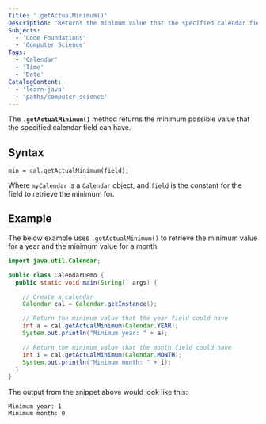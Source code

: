 ```yaml
---
Title: '.getActualMinimum()'
Description: 'Returns the minimum value that the specified calendar field could have based on the time value of the calendar.'
Subjects:
  - 'Code Foundations'
  - 'Computer Science'
Tags:
  - 'Calendar'
  - 'Time'
  - 'Date'
CatalogContent:
  - 'learn-java'
  - 'paths/computer-science'
---
```


The **`.getActualMinimum()`** method returns the minimum possible value that the specified calendar field can have.

## Syntax

```pseudo
min = cal.getActualMinimum(field);
```
Where `myCalendar` is a `Calendar` object, and `field` is the constant for the field to retrieve the minimum for.

## Example

The below example uses `.getActualMinimum()` to retrieve the minimum value for a year and the minimum value for a month.

```java
import java.util.Calendar;

public class CalendarDemo {
  public static void main(String[] args) {

    // Create a calendar
    Calendar cal = Calendar.getInstance();

    // Return the minimum value that the year field could have
    int a = cal.getActualMinimum(Calendar.YEAR);
    System.out.println("Minimum year: " + a);

    // Return the minimum value that the month field could have
    int i = cal.getActualMinimum(Calendar.MONTH);
    System.out.println("Minimum month: " + i);
  }
}
```

The output from the snippet above would look like this:

```shell
Minimum year: 1
Minimum month: 0
```
